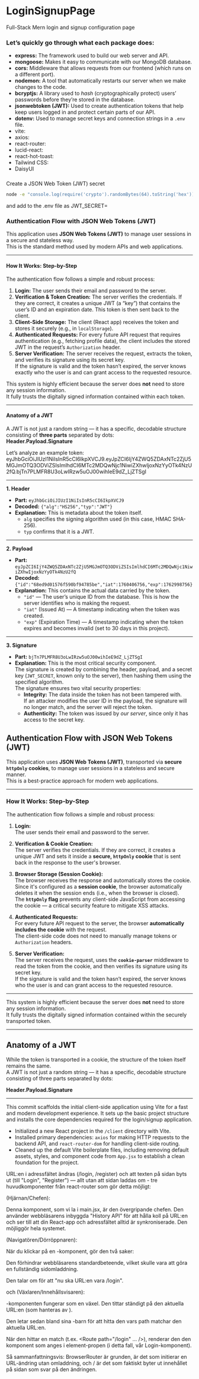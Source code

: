 # LoginSignupPage
Full-Stack Mern login and signup configuration page 



### Let’s quickly go through what each package does:

* **express:** The framework used to build our web server and API.  
* **mongoose:** Makes it easy to communicate with our MongoDB database.  
* **cors:** Middleware that allows requests from our frontend (which runs on a different port).  
* **nodemon:** A tool that automatically restarts our server when we make changes to the code.  
* **bcryptjs:** A library used to *hash* (cryptographically protect) users’ passwords before they’re stored in the database.  
* **jsonwebtoken (JWT):** Used to create authentication tokens that help keep users logged in and protect certain parts of our API.  
* **dotenv:** Used to manage secret keys and connection strings in a `.env` file.
* vite: 
* axios:
* react-router:
* lucid-react:
* react-hot-toast:
* Tailwind CSS: 
* DaisyUI



###
Create a JSON Web Token (JWT) secret

```bash
node -e "console.log(require('crypto').randomBytes(64).toString('hex'))"
````
and add to the .env file as JWT_SECRET=

### Authentication Flow with JSON Web Tokens (JWT)

This application uses **JSON Web Tokens (JWT)** to manage user sessions in a secure and stateless way.  
This is the standard method used by modern APIs and web applications.

---

#### How It Works: Step-by-Step

The authentication flow follows a simple and robust process:

1. **Login:** The user sends their email and password to the server.  
2. **Verification & Token Creation:** The server verifies the credentials. If they are correct, it creates a unique JWT (a “key”) that contains the user’s ID and an expiration date. This token is then sent back to the client.  
3. **Client-Side Storage:** The client (React app) receives the token and stores it securely (e.g., in `localStorage`).  
4. **Authenticated Requests:** For every future API request that requires authentication (e.g., fetching profile data), the client includes the stored JWT in the request’s `Authorization` header.  
5. **Server Verification:** The server receives the request, extracts the token, and verifies its signature using its secret key.  
   If the signature is valid and the token hasn’t expired, the server knows exactly who the user is and can grant access to the requested resource.

This system is highly efficient because the server does **not** need to store any session information.  
It fully trusts the digitally signed information contained within each token.

---

#### Anatomy of a JWT

A JWT is not just a random string — it has a specific, decodable structure consisting of **three parts** separated by dots:  
**Header.Payload.Signature**

Let’s analyze an example token:
eyJhbGciOiJIUzI1NiIsInR5cCI6IkpXVCJ9.eyJpZCI6IjY4ZWQ5ZDAxNTc2ZjU5MGJmOTQ3ODViZSIsImlhdCI6MTc2MDQwNjc1NiwiZXhwIjoxNzYyOTk4NzU2fQ.bjTn7PLMFR8U3oLwIRzw5uOJ00wihIeE9dZ_LjZTSgI

---

**1. Header**  
* **Part:** `eyJhbGciOiJIUzI1NiIsInR5cCI6IkpXVCJ9`  
* **Decoded:** `{"alg":"HS256","typ":"JWT"}`  
* **Explanation:** This is metadata about the token itself.  
  * `alg` specifies the signing algorithm used (in this case, HMAC SHA-256).  
  * `typ` confirms that it is a JWT.

---

**2. Payload**  
* **Part:** `eyJpZCI6IjY4ZWQ5ZDAxNTc2ZjU5MGJmOTQ3ODViZSIsImlhdCI6MTc2MDQwNjc1NiwiZXhwIjoxNzYyOTk4NzU2fQ`  
* **Decoded:** `{"id":"68ed9d01576f590bf94785be","iat":1760406756,"exp":1762998756}`  
* **Explanation:** This contains the actual data carried by the token.
  * `"id"` — The user’s unique ID from the database. This is how the server identifies who is making the request.  
  * `"iat"` (Issued At) — A timestamp indicating when the token was created.  
  * `"exp"` (Expiration Time) — A timestamp indicating when the token expires and becomes invalid (set to 30 days in this project).

---

**3. Signature**  
* **Part:** `bjTn7PLMFR8U3oLwIRzw5uOJ00wihIeE9dZ_LjZTSgI`  
* **Explanation:** This is the most critical security component.  
  The signature is created by combining the header, payload, and a secret key (`JWT_SECRET`, known only to the server), then hashing them using the specified algorithm.  
  The signature ensures two vital security properties:
  * **Integrity:** The data inside the token has not been tampered with.  
    If an attacker modifies the user ID in the payload, the signature will no longer match, and the server will reject the token.  
  * **Authenticity:** The token was issued by *our server*, since only it has access to the secret key.


## Authentication Flow with JSON Web Tokens (JWT)

This application uses **JSON Web Tokens (JWT)**, transported via **secure `httpOnly` cookies**, to manage user sessions in a stateless and secure manner.  
This is a best-practice approach for modern web applications.

---

### How It Works: Step-by-Step

The authentication flow follows a simple and robust process:

1. **Login:**  
   The user sends their email and password to the server.

2. **Verification & Cookie Creation:**  
   The server verifies the credentials. If they are correct, it creates a unique JWT and sets it inside a **secure, `httpOnly` cookie** that is sent back in the response to the user's browser.

3. **Browser Storage (Session Cookie):**  
   The browser receives the response and automatically stores the cookie.  
   Since it's configured as a **session cookie**, the browser automatically deletes it when the session ends (i.e., when the browser is closed).  
   The **`httpOnly` flag** prevents any client-side JavaScript from accessing the cookie — a critical security feature to mitigate XSS attacks.

4. **Authenticated Requests:**  
   For every future API request to the server, the browser **automatically includes the cookie** with the request.  
   The client-side code does not need to manually manage tokens or `Authorization` headers.

5. **Server Verification:**  
   The server receives the request, uses the **`cookie-parser`** middleware to read the token from the cookie, and then verifies its signature using its secret key.  
   If the signature is valid and the token hasn’t expired, the server knows who the user is and can grant access to the requested resource.

---

This system is highly efficient because the server does **not** need to store any session information.  
It fully trusts the digitally signed information contained within the securely transported token.

---

## Anatomy of a JWT

While the token is transported in a cookie, the structure of the token itself remains the same.  
A JWT is not just a random string — it has a specific, decodable structure consisting of three parts separated by dots:

**Header.Payload.Signature**

---







This commit scaffolds the initial client-side application using Vite for a fast and modern development experience. It sets up the basic project structure and installs the core dependencies required for the login/signup application.

- Initialized a new React project in the `/client` directory with Vite.
- Installed primary dependencies: `axios` for making HTTP requests to the backend API, and `react-router-dom` for handling client-side routing.
- Cleaned up the default Vite boilerplate files, including removing default assets, styles, and component code from `App.jsx` to establish a clean foundation for the project.


URL:en i adressfältet ändras (/login, /register) och att texten på sidan byts ut (till "Login", "Register") — allt utan att sidan laddas om - tre huvudkomponenter från react-router som gör detta möjligt:

<BrowserRouter> (Hjärnan/Chefen):

Denna komponent, som vi la i main.jsx, är den övergripande chefen. Den använder webbläsarens inbyggda "History API" för att hålla koll på URL:en och ser till att din React-app och adressfältet alltid är synkroniserade. Den möjliggör hela systemet.

<Link> (Navigatören/Dörröppnaren):

När du klickar på en <Link to="/login">-komponent, gör den två saker:

Den förhindrar webbläsarens standardbeteende, vilket skulle vara att göra en fullständig sidomladdning.

Den talar om för <BrowserRouter> att "nu ska URL:en vara /login".

<Routes> och <Route> (Växlaren/Innehållsvisaren):

<Routes>-komponenten fungerar som en växel. Den tittar ständigt på den aktuella URL:en (som hanteras av <BrowserRouter>).

Den letar sedan bland sina <Route>-barn för att hitta den vars path matchar den aktuella URL:en.

När den hittar en match (t.ex. <Route path="/login" ... />), renderar den den komponent som anges i element-propen (i detta fall, vår Login-komponent).

Så sammanfattningsvis: BrowserRouter är grunden, <Link> är det som initierar en URL-ändring utan omladdning, och <Routes>/<Route> är det som faktiskt byter ut innehållet på sidan som svar på den ändringen.
